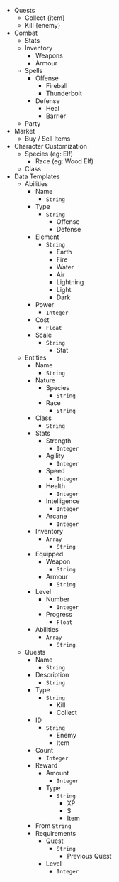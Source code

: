 - Quests
	- Collect {item}
	- Kill {enemy}
- Combat
	- Stats
	- Inventory
		- Weapons
		- Armour
	- Spells
		- Offense
			- Fireball
			- Thunderbolt
		- Defense
			- Heal
			- Barrier
	- Party
- Market
	- Buy / Sell Items
- Character Customization
	- Species (eg: Elf)
		- Race (eg: Wood Elf)
	- Class
- Data Templates
	- Abilities
		- Name
			- `String`
		- Type
			- `String`
				- Offense
				- Defense
		- Element
			- `String`
				- Earth
				- Fire
				- Water
				- Air
				- Lightning
				- Light
				- Dark
		- Power
			- `Integer`
		- Cost
			- `Float`
		- Scale
			- `String`
				- Stat
	- Entities
		- Name
			- `String`
		- Nature
			- Species
				- `String`
			- Race
				- `String`
		- Class
			- `String`
		- Stats
			- Strength
				- `Integer`
			- Agility
				- `Integer`
			- Speed
				- `Integer`
			- Health
				- `Integer`
			- Intelligence
				- `Integer`
			- Arcane
				- `Integer`
		- Inventory
			- `Array`
				- `String`
		- Equipped
			- Weapon
				- `String`
			- Armour
				- `String`
		- Level
			- Number
				- `Integer`
			- Progress
				- `Float`
		- Abilities
			- `Array`
				- `String`
	- Quests
		- Name
			- `String`
		- Description
			- `String`
		- Type
			- `String`
				- Kill
				- Collect
		- ID
			- `String`
				- Enemy
				- Item
		- Count
			- `Integer`
		- Reward
			- Amount
				- `Integer`
			- Type
				- `String`
					- XP
					- $
					- Item
		- From
			`String`
		- Requirements
			- Quest
				- `String`
					- Previous Quest
			- Level
				- `Integer`